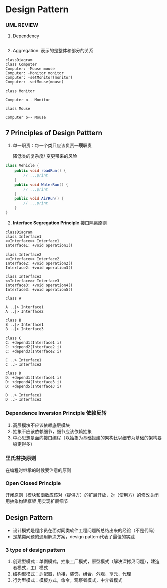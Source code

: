 # Design Pattern

### UML REVIEW
1. Dependency
```Mermaid

```

2. Aggregation: 表示的是整体和部分的关系

```Mermaid
classDiagram
class Computer
Computer: -Mouse mouse
Computer: -Monitor monitor
Computer: -setMonitor(monitor)
Computer: -setMouse(mouse)

class Monitor

Computer o-- Monitor

class Mouse

Computer o-- Mouse
```

## 7 Principles of Design Patttern

1. 单一职责：每一个类只应该负责**一项**职责

    降低类的复杂度/ 变更带来的风险
```java
class Vehicle {
    public void roadRun() {
        // ...print
    }
    public void WaterRun() {
        // ...print
    }
    public void AirRun() {
        // ...print
    }
}
```

2. **Interface Segregation Principle** 接口隔离原则


```mermaid
classDiagram
class Interface1
<<Interface>> Interface1
Interface1: +void operation1()

class Interface2
<<Interface>> Interface2
Interface2: +void operation2()
Interface2: +void operation3()

class Interface3
<<Interface>> Interface3
Interface3: +void operation4()
Interface3: +void operation5()

class A 

A ..|> Interface1
A ..|> Interface2

class B
B ..|> Interface1
B ..|> Interface3

class C 
C: +depend1(Interface1 i)
C: +depend2(Interface2 i)
C: +depend3(Interface2 i)

C ..> Interface1
C ..> Interface2

class D
D: +depend1(Interface1 i)
D: +depend4(Interface3 i)
D: +depend5(Interface3 i)

D ..> Interface1
D ..> Interface3
```

### Dependence Inversion Principle 依赖反转
1. 高层模块不应该依赖底层模块
2. 抽象不应该依赖细节，细节应该依赖抽象
3. 中心思想是面向接口编程（以抽象为基础搭建的架构比以细节为基础的架构要稳定得多）

### 里氏替换原则
在编程时继承的时候要注意的原则

### Open Closed Principle
开闭原则（模块和函数应该对（提供方）的扩展开放，对（使用方）的修改关闭
用抽象构建框架 用实现扩展细节


## Design Pattern
- 设计模式是程序员在面对同类软件工程问题所总结出来的经验（不是代码）
- 是某类问题的通用解决方案，design pattern代表了最佳的实践

### 3 type of design pattern
1. 创建型模式：单例模式，抽象工厂模式，原型模式（解决深拷贝问题），建造者模式，工厂模式
2. 结构型模式：适配器，桥接，装饰，组合，外观，享元，代理
3. 行为型模式：模板方式，命令，观察者模式，中介者模式